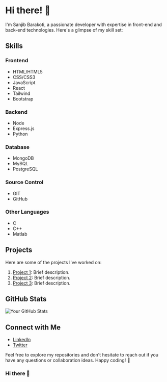 # Hi there! 👋

I'm Sanjib Barakoti, a passionate developer with expertise in front-end and back-end technologies. Here's a glimpse of my skill set:

## Skills

### Frontend
- HTML/HTML5
- CSS/CSS3
- JavaScript
- React
- Tailwind
- Bootstrap

### Backend
- Node
- Express.js
- Python

### Database
- MongoDB
- MySQL
- PostgreSQL

### Source Control
- GIT
- GitHub

### Other Languages
- C
- C++
- Matlab

## Projects

Here are some of the projects I've worked on:

1. [Project 1](link-to-project-1): Brief description.
2. [Project 2](link-to-project-2): Brief description.
3. [Project 3](link-to-project-3): Brief description.

## GitHub Stats

![Your GitHub Stats](https://github-readme-stats.vercel.app/api?username=your-username&show_icons=true&theme=radical)

## Connect with Me

- [LinkedIn](your-linkedin-profile)
- [Twitter](your-twitter-profile)

Feel free to explore my repositories and don't hesitate to reach out if you have any questions or collaboration ideas. Happy coding! 🚀

### Hi there 👋

<!--
**sanjib-12/sanjib-12** is a ✨ _special_ ✨ repository because its `README.md` (this file) appears on your GitHub profile.

Here are some ideas to get you started:

- 🔭 I’m currently working on ...
- 🌱 I’m currently learning ...
- 👯 I’m looking to collaborate on ...
- 🤔 I’m looking for help with ...
- 💬 Ask me about ...
- 📫 How to reach me: ...
- 😄 Pronouns: ...
- ⚡ Fun fact: ...
-->

